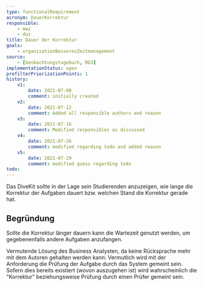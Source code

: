 ```yaml
---
type: functionalRequirement
acronym: DauerKorrektur
responsible:
    - mwi
    - duz
title: Dauer der Korrektur
goals:
    - organisationBesseresZeitmanagement
source:
    - [beobachtungstagebuch, RD3]
implementationStatus: open
prefilterPriorizationPoints: 1
history:
    v1:
        date: 2021-07-08
        comment: initially created
    v2:
        date: 2021-07-12
        comment: Added all responsible authors and reason
    v3:
        date: 2021-07-16
        comment: Modified responsibles as discussed
    v4:
        date: 2021-07-26
        comment: modified regarding todo and added reason
    v5:
        date: 2021-07-29
        comment: modified guess regarding todo
todo:
---
```


Das DiveKit sollte in der Lage sein Studierenden anzuzeigen, wie lange die Korrektur der Aufgaben dauert bzw. welchen Stand die Korrektur gerade hat.

## Begründung
Sollte die Korrektur länger dauern kann die Wartezeit genutzt werden, um gegebenenfalls andere Aufgaben anzufangen.

Vermutende Lösung des Business Analysten, da keine Rücksprache mehr mit dem Autoren gehalten werden kann: Vermutlich wird mit der Anforderung die Prüfung der Aufgabe durch das System gemeint sein. Sofern dies bereits existiert (wovon auszugehen ist) wird wahrscheinlich die "Korrektur" beziehungsweise Prüfung durch einen Prüfer gemeint sein.
